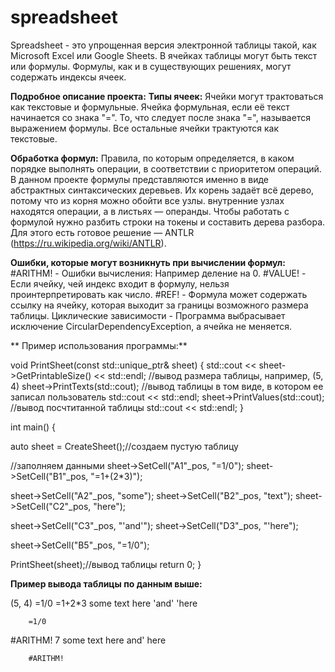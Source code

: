 # spreadsheet
Spreadsheet - это упрощенная версия электронной таблицы такой, как Microsoft Excel или Google Sheets. В ячейках таблицы могут быть текст или формулы. Формулы, как и в существующих решениях, могут содержать индексы ячеек.

**Подробное описание проекта:**
  **Типы ячеек:**
    Ячейки могут трактоваться как текстовые и формульные. 
    Ячейка формульная, если её текст начинается со знака "=". То, что следует после знака "=", называется выражением формулы.
    Все остальные ячейки трактуются как текстовые.

  **Обработка формул:**
      Правила, по которым определяется, в каком порядке выполнять операции, в соответствии с приоритетом операций. В данном проекте формулы       представляются именно в виде абстрактных синтаксических деревьев. Их корень задаёт всё дерево, потому что из корня можно обойти все узлы.      внутренние узлах находятся операции, а в листьях — операнды. 
      Чтобы работать с формулой нужно разбить строки на токены и составить дерева разбора. Для этого есть готовое решение — ANTLR                 (https://ru.wikipedia.org/wiki/ANTLR).

   **Ошибки, которые могут возникнуть при вычислении формул:**
      #ARITHM! - Ошибки вычисления: Например деление на 0.
      #VALUE! - Если ячейку, чей индекс входит в формулу, нельзя проинтерпретировать как число.
      #REF! - Формула может содержать ссылку на ячейку, которая выходит за границы возможного размера таблицы.
      Циклические зависимости - Программа выбрасывает исключение CircularDependencyException, а ячейка не меняется.

 ** Пример использования программы:**

void PrintSheet(const std::unique_ptr<SheetInterface>& sheet) {
    std::cout << sheet->GetPrintableSize() << std::endl; //вывод размера таблицы, например, (5, 4)
    sheet->PrintTexts(std::cout); //вывод таблицы в том виде, в котором ее записал пользователь
    std::cout << std::endl;
    sheet->PrintValues(std::cout); //вывод посчтитанной таблицы
    std::cout << std::endl;
}

int main() {

auto sheet = CreateSheet();//создаем пустую таблицу

//заполняем данными
sheet->SetCell("A1"_pos, "=1/0");
sheet->SetCell("B1"_pos, "=1+(2*3)");

sheet->SetCell("A2"_pos, "some");
sheet->SetCell("B2"_pos, "text");
sheet->SetCell("C2"_pos, "here");

sheet->SetCell("C3"_pos, "'and'");
sheet->SetCell("D3"_pos, "'here");

sheet->SetCell("B5"_pos, "=1/0");

PrintSheet(sheet);//вывод таблицы
    return 0;
}

**Пример вывода таблицы по данным выше:**

(5, 4)
=1/0    =1+2*3
some    text    here
                'and'   'here

        =1/0

#ARITHM!        7
some    text    here
                and'    here

        #ARITHM!
